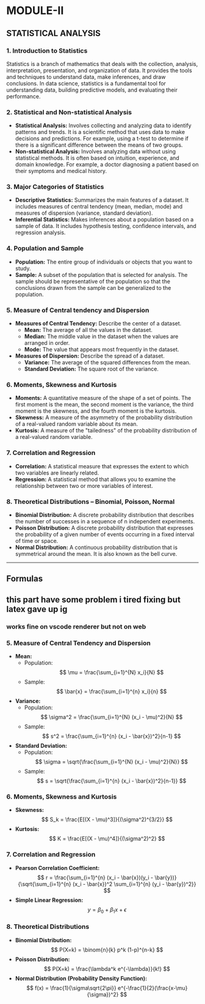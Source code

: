 # MODULE-II
## STATISTICAL ANALYSIS

### 1. Introduction to Statistics
Statistics is a branch of mathematics that deals with the collection, analysis, interpretation, presentation, and organization of data. It provides the tools and techniques to understand data, make inferences, and draw conclusions. In data science, statistics is a fundamental tool for understanding data, building predictive models, and evaluating their performance.

### 2. Statistical and Non-statistical Analysis
- **Statistical Analysis:** Involves collecting and analyzing data to identify patterns and trends. It is a scientific method that uses data to make decisions and predictions. For example, using a t-test to determine if there is a significant difference between the means of two groups.
- **Non-statistical Analysis:** Involves analyzing data without using statistical methods. It is often based on intuition, experience, and domain knowledge. For example, a doctor diagnosing a patient based on their symptoms and medical history.

### 3. Major Categories of Statistics
- **Descriptive Statistics:** Summarizes the main features of a dataset. It includes measures of central tendency (mean, median, mode) and measures of dispersion (variance, standard deviation).
- **Inferential Statistics:** Makes inferences about a population based on a sample of data. It includes hypothesis testing, confidence intervals, and regression analysis.

### 4. Population and Sample
- **Population:** The entire group of individuals or objects that you want to study.
- **Sample:** A subset of the population that is selected for analysis. The sample should be representative of the population so that the conclusions drawn from the sample can be generalized to the population.

### 5. Measure of Central tendency and Dispersion
- **Measures of Central Tendency:** Describe the center of a dataset.
    - **Mean:** The average of all the values in the dataset.
    - **Median:** The middle value in the dataset when the values are arranged in order.
    - **Mode:** The value that appears most frequently in the dataset.
- **Measures of Dispersion:** Describe the spread of a dataset.
    - **Variance:** The average of the squared differences from the mean.
    - **Standard Deviation:** The square root of the variance.

### 6. Moments, Skewness and Kurtosis
- **Moments:** A quantitative measure of the shape of a set of points. The first moment is the mean, the second moment is the variance, the third moment is the skewness, and the fourth moment is the kurtosis.
- **Skewness:** A measure of the asymmetry of the probability distribution of a real-valued random variable about its mean.
- **Kurtosis:** A measure of the "tailedness" of the probability distribution of a real-valued random variable.

### 7. Correlation and Regression
- **Correlation:** A statistical measure that expresses the extent to which two variables are linearly related.
- **Regression:** A statistical method that allows you to examine the relationship between two or more variables of interest.

### 8. Theoretical Distributions – Binomial, Poisson, Normal
- **Binomial Distribution:** A discrete probability distribution that describes the number of successes in a sequence of n independent experiments.
- **Poisson Distribution:** A discrete probability distribution that expresses the probability of a given number of events occurring in a fixed interval of time or space.
- **Normal Distribution:** A continuous probability distribution that is symmetrical around the mean. It is also known as the bell curve.

---

## Formulas
## this part have some problem i tired fixing but latex gave up ig
### works fine on vscode renderer but not on web 

### 5. Measure of Central Tendency and Dispersion

*   **Mean:**
    *   Population:
        $$
        \mu = \frac{\sum_{i=1}^{N} x_i}{N}
        $$
    *   Sample:
        $$
        \bar{x} = \frac{\sum_{i=1}^{n} x_i}{n}
        $$
*   **Variance:**
    *   Population:
        $$
        \sigma^2 = \frac{\sum_{i=1}^{N} (x_i - \mu)^2}{N}
        $$
    *   Sample:
        $$
        s^2 = \frac{\sum_{i=1}^{n} (x_i - \bar{x})^2}{n-1}
        $$
*   **Standard Deviation:**
    *   Population:
        $$
        \sigma = \sqrt{\frac{\sum_{i=1}^{N} (x_i - \mu)^2}{N}}
        $$
    *   Sample:
        $$
        s = \sqrt{\frac{\sum_{i=1}^{n} (x_i - \bar{x})^2}{n-1}}
        $$

### 6. Moments, Skewness and Kurtosis

*   **Skewness:**
    $$
    S_k = \frac{E[(X - \mu)^3]}{(\sigma^2)^{3/2}}
    $$
*   **Kurtosis:**
    $$
    K = \frac{E[(X - \mu)^4]}{(\sigma^2)^2}
    $$

### 7. Correlation and Regression

*   **Pearson Correlation Coefficient:**
    $$
    r = \frac{\sum_{i=1}^{n} (x_i - \bar{x})(y_i - \bar{y})}{\sqrt{\sum_{i=1}^{n} (x_i - \bar{x})^2 \sum_{i=1}^{n} (y_i - \bar{y})^2}}
    $$
*   **Simple Linear Regression:**
    $$
    y = \beta_0 + \beta_1 x + \epsilon
    $$

### 8. Theoretical Distributions

*   **Binomial Distribution:**
    $$
    P(X=k) = \binom{n}{k} p^k (1-p)^{n-k}
    $$
*   **Poisson Distribution:**
    $$
    P(X=k) = \frac{\lambda^k e^{-\lambda}}{k!}
    $$
*   **Normal Distribution (Probability Density Function):**
    $$
    f(x) = \frac{1}{\sigma\sqrt{2\pi}} e^{-\frac{1}{2}(\frac{x-\mu}{\sigma})^2}
    $$
